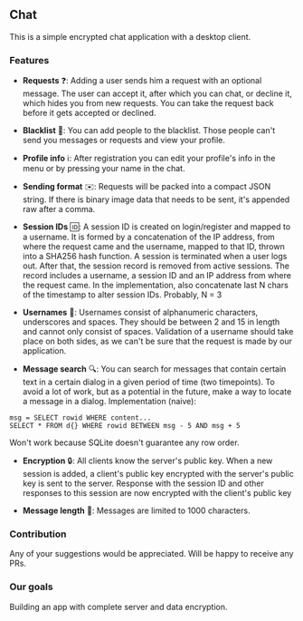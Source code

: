 ## Chat

This is a simple encrypted chat application with a desktop client.

### Features

- **Requests** :question::
Adding a user sends him a request with an optional message. The user can accept it, after which you can chat, or decline it, which hides you from new requests. You can take the request back before it gets accepted or declined.

- **Blacklist** :no_entry_sign::
You can add people to the blacklist. Those people can't send you messages or requests and view your profile.

- **Profile info** :information_source::
After registration you can edit your profile's info in the menu or by pressing your name in the chat.

- **Sending format** :envelope::
Requests will be packed into a compact JSON string. If there is binary image data that needs to be sent, it's appended raw after a comma.

- **Session IDs** :id::
A session ID is created on login/register and mapped to a username. It is formed by a concatenation of the IP address, from where the request came and the username, mapped to that ID, thrown into a SHA256 hash function. A session is terminated when a user logs out. After that, the session record is removed from active sessions. The record includes a username, a session ID and an IP address from where the request came.
In the implementation, also concatenate last N chars of the timestamp to alter session IDs. Probably, N = 3

- **Usernames** :bust_in_silhouette::
Usernames consist of alphanumeric characters, underscores and spaces. They should be between 2 and 15 in length and cannot only consist of spaces. Validation of a username should take place on both sides, as we can't be sure that the request is made by our application.

- **Message search** :mag::
You can search for messages that contain certain text in a certain dialog in a given period of time (two timepoints).
  To avoid a lot of work, but as a potential in the future, make a way to locate a message in a dialog.
  Implementation (naive):
```
msg = SELECT rowid WHERE content...
SELECT * FROM d{} WHERE rowid BETWEEN msg - 5 AND msg + 5
```
  Won't work because SQLite doesn't guarantee any row order.

- **Encryption** :lock::
All clients know the server's public key. When a new session is added, a client's public key encrypted with the server's public key is sent to the server. Response with the session ID and other responses to this session are now encrypted with the client's public key

- **Message length** :speech_balloon::
Messages are limited to 1000 characters.

### Contribution

Any of your suggestions would be appreciated. Will be happy to receive any PRs.

### Our goals

Building an app with complete server and data encryption.
